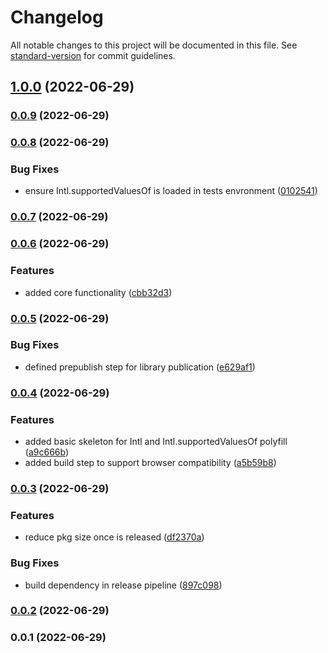 # Changelog

All notable changes to this project will be documented in this file. See [standard-version](https://github.com/conventional-changelog/standard-version) for commit guidelines.

## [1.0.0](https://github.com/UlisesGascon/polyfill-intl-enumeration/compare/v0.0.9...v1.0.0) (2022-06-29)

### [0.0.9](https://github.com/UlisesGascon/polyfill-intl-enumeration/compare/v0.0.8...v0.0.9) (2022-06-29)

### [0.0.8](https://github.com/UlisesGascon/polyfill-intl-enumeration/compare/v0.0.7...v0.0.8) (2022-06-29)


### Bug Fixes

* ensure Intl.supportedValuesOf is loaded in tests envronment ([0102541](https://github.com/UlisesGascon/polyfill-intl-enumeration/commits/0102541674c457f2410b4876dc7ab271e69de907))

### [0.0.7](https://github.com/UlisesGascon/polyfill-intl-enumeration/compare/v0.0.6...v0.0.7) (2022-06-29)

### [0.0.6](https://github.com/UlisesGascon/polyfill-intl-enumeration/compare/v0.0.5...v0.0.6) (2022-06-29)


### Features

* added core functionality  ([cbb32d3](https://github.com/UlisesGascon/polyfill-intl-enumeration/commits/cbb32d39111ad307b4d4cdb5998f12cb91f11a26))

### [0.0.5](https://github.com/UlisesGascon/polyfill-intl-enumeration/compare/v0.0.4...v0.0.5) (2022-06-29)


### Bug Fixes

* defined prepublish step for library publication ([e629af1](https://github.com/UlisesGascon/polyfill-intl-enumeration/commits/e629af168221b5d11969855bcc295788bfc162cd))

### [0.0.4](https://github.com/UlisesGascon/polyfill-intl-enumeration/compare/v0.0.3...v0.0.4) (2022-06-29)


### Features

* added basic skeleton for Intl and  Intl.supportedValuesOf polyfill ([a9c666b](https://github.com/UlisesGascon/polyfill-intl-enumeration/commits/a9c666b3b4927f14f837eb0de39f92971b9b4844))
* added build step to support browser compatibility ([a5b59b8](https://github.com/UlisesGascon/polyfill-intl-enumeration/commits/a5b59b896a5360615986580f2be1d3a029a27645))

### [0.0.3](https://github.com/UlisesGascon/polyfill-intl-enumeration/compare/v0.0.2...v0.0.3) (2022-06-29)


### Features

* reduce pkg size once is released ([df2370a](https://github.com/UlisesGascon/polyfill-intl-enumeration/commits/df2370a999bf2d7aa248e15257d3e40b7fbaf4b9))


### Bug Fixes

* build dependency in release pipeline ([897c098](https://github.com/UlisesGascon/polyfill-intl-enumeration/commits/897c098a44dcda64f9872b59d0e7c1169dd9cf65))

### [0.0.2](https://github.com/UlisesGascon/polyfill-intl-enumeration/compare/v0.0.1...v0.0.2) (2022-06-29)

### 0.0.1 (2022-06-29)
